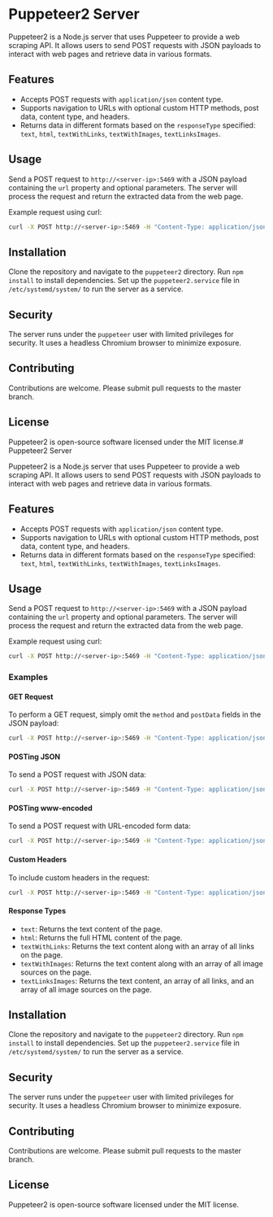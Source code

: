 # Puppeteer2 Server

Puppeteer2 is a Node.js server that uses Puppeteer to provide a web scraping API. It allows users to send POST requests with JSON payloads to interact with web pages and retrieve data in various formats.

## Features

- Accepts POST requests with `application/json` content type.
- Supports navigation to URLs with optional custom HTTP methods, post data, content type, and headers.
- Returns data in different formats based on the `responseType` specified: `text`, `html`, `textWithLinks`, `textWithImages`, `textLinksImages`.

## Usage

Send a POST request to `http://<server-ip>:5469` with a JSON payload containing the `url` property and optional parameters. The server will process the request and return the extracted data from the web page.

Example request using curl:
```bash
curl -X POST http://<server-ip>:5469 -H "Content-Type: application/json" -d '{"url": "https://example.com", "responseType": "text"}'
```

## Installation

Clone the repository and navigate to the `puppeteer2` directory. Run `npm install` to install dependencies. Set up the `puppeteer2.service` file in `/etc/systemd/system/` to run the server as a service.

## Security

The server runs under the `puppeteer` user with limited privileges for security. It uses a headless Chromium browser to minimize exposure.

## Contributing

Contributions are welcome. Please submit pull requests to the master branch.

## License

Puppeteer2 is open-source software licensed under the MIT license.# Puppeteer2 Server

Puppeteer2 is a Node.js server that uses Puppeteer to provide a web scraping API. It allows users to send POST requests with JSON payloads to interact with web pages and retrieve data in various formats.

## Features

- Accepts POST requests with `application/json` content type.
- Supports navigation to URLs with optional custom HTTP methods, post data, content type, and headers.
- Returns data in different formats based on the `responseType` specified: `text`, `html`, `textWithLinks`, `textWithImages`, `textLinksImages`.

## Usage

Send a POST request to `http://<server-ip>:5469` with a JSON payload containing the `url` property and optional parameters. The server will process the request and return the extracted data from the web page.

Example request using curl:
```bash
curl -X POST http://<server-ip>:5469 -H "Content-Type: application/json" -d '{"url": "https://example.com", "responseType": "text"}'
```

### Examples

#### GET Request

To perform a GET request, simply omit the `method` and `postData` fields in the JSON payload:

```bash
curl -X POST http://<server-ip>:5469 -H "Content-Type: application/json" -d '{"url": "https://example.com", "responseType": "html"}'
```

#### POSTing JSON

To send a POST request with JSON data:

```bash
curl -X POST http://<server-ip>:5469 -H "Content-Type: application/json" -d '{"url": "https://api.example.com/data", "method": "POST", "postData": "{\"key\": \"value\"}", "responseType": "json"}'
```

#### POSTing www-encoded

To send a POST request with URL-encoded form data:

```bash
curl -X POST http://<server-ip>:5469 -H "Content-Type: application/json" -d '{"url": "https://api.example.com/submit", "method": "POST", "postData": "key=value&anotherKey=anotherValue", "contentType": "application/x-www-form-urlencoded", "responseType": "text"}'
```

#### Custom Headers

To include custom headers in the request:

```bash
curl -X POST http://<server-ip>:5469 -H "Content-Type: application/json" -d '{"url": "https://example.com", "headers": {"X-Custom-Header": "value"}, "responseType": "text"}'
```

#### Response Types

- `text`: Returns the text content of the page.
- `html`: Returns the full HTML content of the page.
- `textWithLinks`: Returns the text content along with an array of all links on the page.
- `textWithImages`: Returns the text content along with an array of all image sources on the page.
- `textLinksImages`: Returns the text content, an array of all links, and an array of all image sources on the page.

## Installation

Clone the repository and navigate to the `puppeteer2` directory. Run `npm install` to install dependencies. Set up the `puppeteer2.service` file in `/etc/systemd/system/` to run the server as a service.

## Security

The server runs under the `puppeteer` user with limited privileges for security. It uses a headless Chromium browser to minimize exposure.

## Contributing

Contributions are welcome. Please submit pull requests to the master branch.

## License

Puppeteer2 is open-source software licensed under the MIT license.